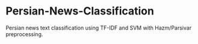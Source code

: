 # Persian-News-Classification
Persian news text classification using TF-IDF and SVM with Hazm/Parsivar preprocessing.
